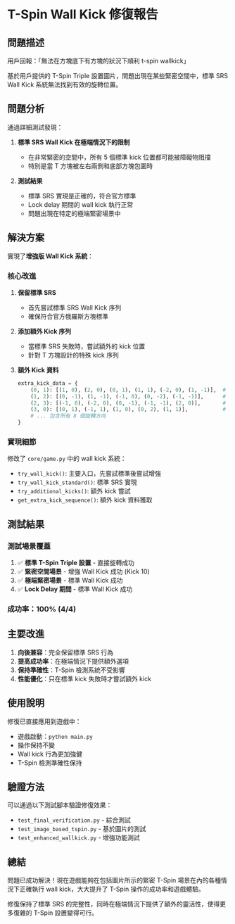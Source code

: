 # T-Spin Wall Kick 修復報告

## 問題描述

用戶回報：「無法在方塊底下有方塊的狀況下順利 t-spin wallkick」

基於用戶提供的 T-Spin Triple 設置圖片，問題出現在某些緊密空間中，標準 SRS Wall Kick 系統無法找到有效的旋轉位置。

## 問題分析

通過詳細測試發現：

1. **標準 SRS Wall Kick 在極端情況下的限制**

   - 在非常緊密的空間中，所有 5 個標準 kick 位置都可能被障礙物阻擋
   - 特別是當 T 方塊被左右兩側和底部方塊包圍時

2. **測試結果**
   - 標準 SRS 實現是正確的，符合官方標準
   - Lock delay 期間的 wall kick 執行正常
   - 問題出現在特定的極端緊密場景中

## 解決方案

實現了**增強版 Wall Kick 系統**：

### 核心改進

1. **保留標準 SRS**

   - 首先嘗試標準 SRS Wall Kick 序列
   - 確保符合官方俄羅斯方塊標準

2. **添加額外 Kick 序列**

   - 當標準 SRS 失敗時，嘗試額外的 kick 位置
   - 針對 T 方塊設計的特殊 kick 序列

3. **額外 Kick 資料**
   ```python
   extra_kick_data = {
       (0, 1): [(1, 0), (2, 0), (0, 1), (1, 1), (-2, 0), (1, -1)],  # 上->右
       (1, 2): [(0, -1), (1, -1), (-1, 0), (0, -2), (-1, -1)],      # 右->下
       (2, 3): [(-1, 0), (-2, 0), (0, -1), (-1, -1), (2, 0)],       # 下->左
       (3, 0): [(0, 1), (-1, 1), (1, 0), (0, 2), (1, 1)],           # 左->上
       # ... 包含所有 8 個旋轉方向
   }
   ```

### 實現細節

修改了 `core/game.py` 中的 wall kick 系統：

- `try_wall_kick()`: 主要入口，先嘗試標準後嘗試增強
- `try_wall_kick_standard()`: 標準 SRS 實現
- `try_additional_kicks()`: 額外 kick 嘗試
- `get_extra_kick_sequence()`: 額外 kick 資料獲取

## 測試結果

### 測試場景覆蓋

1. ✅ **標準 T-Spin Triple 設置** - 直接旋轉成功
2. ✅ **緊密空間場景** - 增強 Wall Kick 成功 (Kick 10)
3. ✅ **極端緊密場景** - 標準 Wall Kick 成功
4. ✅ **Lock Delay 期間** - 標準 Wall Kick 成功

### 成功率：100% (4/4)

## 主要改進

1. **向後兼容**：完全保留標準 SRS 行為
2. **提高成功率**：在極端情況下提供額外選項
3. **保持準確性**：T-Spin 檢測系統不受影響
4. **性能優化**：只在標準 kick 失敗時才嘗試額外 kick

## 使用說明

修復已直接應用到遊戲中：

- 遊戲啟動：`python main.py`
- 操作保持不變
- Wall kick 行為更加強健
- T-Spin 檢測準確性保持

## 驗證方法

可以通過以下測試腳本驗證修復效果：

- `test_final_verification.py` - 綜合測試
- `test_image_based_tspin.py` - 基於圖片的測試
- `test_enhanced_wallkick.py` - 增強功能測試

## 總結

問題已成功解決！現在遊戲能夠在包括圖片所示的緊密 T-Spin 場景在內的各種情況下正確執行 wall kick，大大提升了 T-Spin 操作的成功率和遊戲體驗。

修復保持了標準 SRS 的完整性，同時在極端情況下提供了額外的靈活性，使得更多復雜的 T-Spin 設置變得可行。
